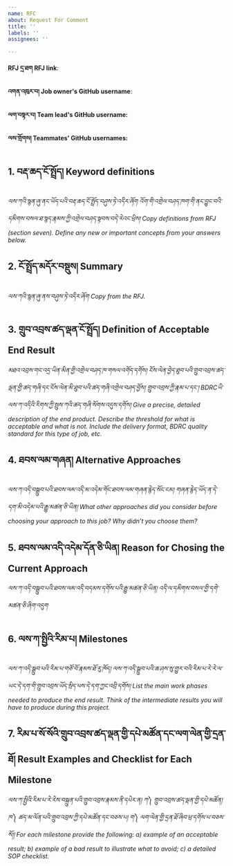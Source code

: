 ```yaml
---
name: RFC
about: Request For Comment
title: ''
labels: ''
assignees: ''

---
```


**RFJ དྲ་ཐག RFJ link**: 

**འགན་འཁུར་བ། Job owner's GitHub username**:

**ལག་བསྟར་བ། Team lead's GitHub username:**

**ལས་གྲོགས། Teammates' GitHub usernames:**


## 1. བརྡ་ཆད་ངོ་སྤྲོད། Keyword definitions
_ལས་ཀའི་སྙན་ཞུ་ནང་ཡོད་པའི་བརྡ་ཆད་ངོ་སྤྲོད་བཤུས་ཏེ་འདིར་ཞོག འོག་གི་འགྲེལ་བཤད་ཁག་གི་ནང་བྱུང་བའི་དམིགས་བསལ་ཐ་སྙད་རྣམས་ཀྱི་འགྲེལ་བཤད་སྟབས་བདེ་རེའང་ཕྲིས། Copy definitions from RFJ (section seven). Define any new or important concepts from your answers below._

## 2.  ངོ་སྤྲོད་མདོར་བསྡུས། Summary
_ལས་ཀའི་སྙན་ཞུ་ནས་བཤུས་ཏེ་འདིར་ཞོག Copy from the RFJ._

## 3. གྲུབ་འབྲས་ཚད་ལྡན་ངོ་སྤྲོད། Definition of Acceptable End Result 
_མཐའ་འབྲས་གང་འདྲ་ཡིན་མིན་གྱི་འགྲེལ་བཤད་ཁ་གསལ་འགོད་དགོས། ངོས་ལེན་བྱེད་ཐུབ་པའི་གྲུབ་འབྲས་ཚད་ལྡན་གྱི་ཚད་གཞི་དང་ངོས་ལེན་མི་ཐུབ་པའི་ཚད་གཞི་འགྲེལ་བཤད་བྱོས། གྲུབ་འབྲས་ཀྱི་རྣམ་པ་དང་། BDRCཡི་ལས་ཀ་འདིའི་རིགས་ཀྱི་སྤུས་ཀའི་ཚད་གཞི་སོགས་འདུས་དགོས།
Give a precise, detailed description of the end product. Describe the threshold for what is acceptable and what is not. Include the delivery format, BDRC quality standard for this type of job, etc._

## 4. ཐབས་ལམ་གཞན། Alternative Approaches
_ལས་ཀ་འདི་བསྒྲུབ་པའི་ཐབས་ལམ་འདི་མ་འདེམ་གོང་ཐབས་ལམ་གཞན་རྙེད་སོང་ངམ། གཞན་རྙེད་ཡོད་ན་དེ་དག་མི་འདེམ་པའི་རྒྱུ་མཚན་ཅི་ཡིན། What other approaches did you consider before choosing your approach to this job? Why didn’t you choose them?_

## 5. ཐབས་ལམ་འདི་འདེམ་དོན་ཅི་ཡིན། Reason for Chosing the Current Approach
_ལས་ཀ་འདི་བསྒྲུབ་པའི་ཐབས་ལམ་འདི་བདམས་དགོས་པའི་རྒྱུ་མཚན་ཅི་ཡིན། འདི་ལ་དམིགས་བསལ་གྱི་དགེ་མཚན་ཅི་ཞིག་འདུག_

## 6. ལས་ཀ་སྤྱིའི་རིམ་པ། Milestones 
_ལས་ཀ་འདི་སྒྲུབ་པའི་རིམ་པ་གཙོ་བོ་རྣམས་ཐོ་རུ་ཁོད། ལས་ཀ་འདི་སྒྲུབ་པའི་ཆ་ཤས་སུ་གྱུར་བའི་རིམ་པ་རེ་རེ་ལ་ཡང་དེ་དག་གི་གྲུབ་འབྲས་ཡོད་སྲིད་པས་དེ་དག་ཀྱང་འབྲི་དགོས། List the main work phases needed to produce the end result. Think of the intermediate results you will have to produce during this project._

## 7. རིམ་པ་སོ་སོའི་གྲུབ་འབྲས་ཚད་ལྡན་གྱི་དཔེ་མཚོན་དང་ལག་ལེན་གྱི་དྲན་ཐོ། Result Examples and Checklist for Each Milestone
_ལས་ཀ་སྤྱིའི་རིམ་པ་རེ་རེས་བསྐྲུན་པའི་གྲུབ་འབྲས་རྣམས་ནི་དཔེར་ན། ཀ༽ གྲུབ་འབྲས་ཚད་ལྡན་གྱི་དཔེ་མཚོན། ཁ༽ ཚད་མ་ལོན་པའི་གྲུབ་འབྲས་ཀྱི་དཔེ་མཚོན་དང་བཅས་པ། ག༽ ལག་ལེན་གྱི་དྲན་ཐོ་ཞིབ་ཕྲ་དགོས་པ་བཅས་སོ།། For each milestone provide the following: a) example of an acceptable result; b) example of a bad result to illustrate what to avoid; c) a detailed SOP checklist._
